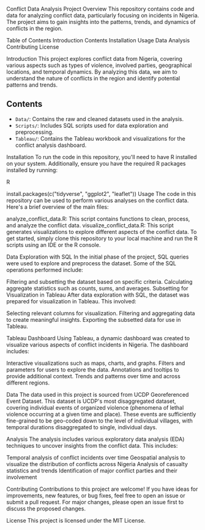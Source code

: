 Conflict Data Analysis Project
Overview
This repository contains code and data for analyzing conflict data, particularly focusing on incidents in Nigeria. The project aims to gain insights into the patterns, trends, and dynamics of conflicts in the region.

Table of Contents
Introduction
Contents
Installation
Usage
Data
Analysis
Contributing
License

Introduction
This project explores conflict data from Nigeria, covering various aspects such as types of violence, involved parties, geographical locations, and temporal dynamics. By analyzing this data, we aim to understand the nature of conflicts in the region and identify potential patterns and trends.

## Contents

- `Data/`: Contains the raw and cleaned datasets used in the analysis.
- `Scripts/`: Includes SQL scripts used for data exploration and preprocessing.
- `Tableau/`: Contains the Tableau workbook and visualizations for the conflict analysis dashboard.

Installation
To run the code in this repository, you'll need to have R installed on your system. Additionally, ensure you have the required R packages installed by running:

R

install.packages(c("tidyverse", "ggplot2", "leaflet"))
Usage
The code in this repository can be used to perform various analyses on the conflict data. Here's a brief overview of the main files:

analyze_conflict_data.R: This script contains functions to clean, process, and analyze the conflict data.
visualize_conflict_data.R: This script generates visualizations to explore different aspects of the conflict data.
To get started, simply clone this repository to your local machine and run the R scripts using an IDE or the R console.

Data Exploration with SQL
In the initial phase of the project, SQL queries were used to explore and preprocess the dataset. Some of the SQL operations performed include:

Filtering and subsetting the dataset based on specific criteria.
Calculating aggregate statistics such as counts, sums, and averages.
Subsetting for Visualization in Tableau
After data exploration with SQL, the dataset was prepared for visualization in Tableau. This involved:

Selecting relevant columns for visualization.
Filtering and aggregating data to create meaningful insights.
Exporting the subsetted data for use in Tableau.

Tableau Dashboard
Using Tableau, a dynamic dashboard was created to visualize various aspects of conflict incidents in Nigeria. The dashboard includes:

Interactive visualizations such as maps, charts, and graphs.
Filters and parameters for users to explore the data.
Annotations and tooltips to provide additional context.
Trends and patterns over time and across different regions.

Data
The data used in this project is sourced from UCDP Georeferenced Event Dataset. This dataset is UCDP's most disaggregated dataset, covering individual events of organized violence (phenomena of lethal violence occurring at a given time and place). These events are sufficiently fine-grained to be geo-coded down to the level of individual villages, with temporal durations disaggregated to single, individual days.

Analysis
The analysis includes various exploratory data analysis (EDA) techniques to uncover insights from the conflict data. This includes:

Temporal analysis of conflict incidents over time
Geospatial analysis to visualize the distribution of conflicts across Nigeria
Analysis of casualty statistics and trends
Identification of major conflict parties and their involvement

Contributing
Contributions to this project are welcome! If you have ideas for improvements, new features, or bug fixes, feel free to open an issue or submit a pull request. For major changes, please open an issue first to discuss the proposed changes.

License
This project is licensed under the MIT License.